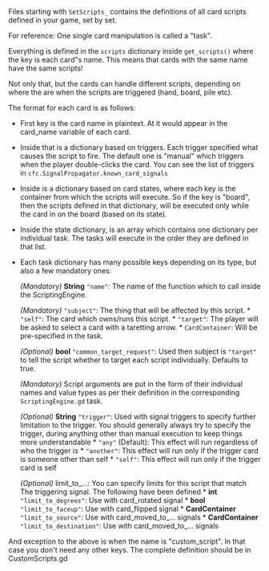 Files starting with `SetScripts_` contains the definitions of all card scripts
defined in your game, set by set.

For reference: One single card manipulation is called a "task".

Everything is defined in the `scripts` dictionary inside `get_scripts()`
where the key is each card"s name.
This means that cards with the same name have the same scripts!

Not only that, but the cards can handle different scripts, depending on
where the are when the scripts are triggered (hand, board, pile etc).

The format for each card is as follows:
* First key is the card name in plaintext. At it would appear
	in the card_name variable of each card.
* Inside that is a dictionary based on triggers. Each trigger specified what causes the script to fire. 
	The default one is "manual" which triggers when the player double-clicks the card.
	You can see the list of triggers in `cfc.SignalPropagator.known_card_signals`
* Inside is a dictionary based on card states, where each key is the container
	from which the scripts will execute. So if the key is "board", then
	the scripts defined in that dictionary, will be executed only while
	the card in on the board (based on its state).
* Inside the state dictionary, is an array which contains one dictionary
	per individual task. The tasks will execute in the order
	they are defined in that list.
* Each task dictionary has many possible keys depending on its type,
	but also a few mandatory ones:
	
	*(Mandatory)* **String** `"name"`: The name of the function which
	to call inside the ScriptingEngine.
	
	*(Mandatory)* `"subject"`: The thing that will be affected by this script.
		* `"self"`: The card which owns/runs this script.
		* `"target"`: The player will be asked to select a card with a taretting arrow.
		* `CardContainer`: Will be pre-specified in the task.
		
	*(Optional)* **bool** `"common_target_request"`: Used then subject
		is `"target"` to tell the script whether to target each script
		individually. Defaults to true.
		
	*(Mandatory)* Script arguments are put in the form of their individual names
		and value types as per their definition
		in the corresponding `ScriptingEngine.gd` task.
		
	*(Optional)* **String** `"trigger"`: Used with signal triggers to specify
		further limitation to the trigger. You should generally always try
		to specify the trigger, during anything other than manual execution
		to keep things more understandable
		* `"any"` (Default): This effect will run regardless of who the trigger is
		* `"another"`: This effect will run only if the trigger card
		is someone other than self
		* `"self"`: This effect will run only if the trigger card is self
		
	*(Optional)* limit_to_...: You can specify limits for this script that match
		The triggering signal. The following have been defined
		* **int** `"limit_to_degrees"`: Use with card_rotated signal
		* **bool** `"limit_to_faceup"`: Use with card_flipped signal
		* **CardContainer** `"limit_to_source"`: Use with card_moved_to_... signals
		* **CardContainer** `"limit_to_destination"`: Use with card_moved_to_... signals

And exception to the above is when the name is "custom_script".
In that case you don't need any other keys. The complete definition should
be in CustomScripts.gd